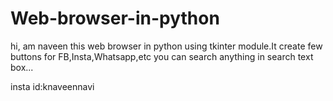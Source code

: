# Web-browser-in-python
hi, am naveen this web browser in python using tkinter module.It create few buttons for FB,Insta,Whatsapp,etc
you can search anything in search text box...



insta id:knaveennavi

